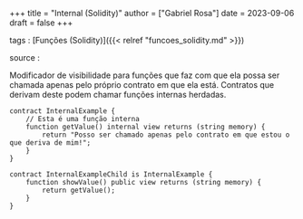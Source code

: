 +++
title = "Internal (Solidity)"
author = ["Gabriel Rosa"]
date = 2023-09-06
draft = false
+++

tags
: [Funções (Solidity)]({{< relref "funcoes_solidity.md" >}})

source
:

Modificador de visibilidade para funções que faz com que ela possa ser chamada apenas pelo próprio contrato em que ela está. Contratos que derivam deste podem chamar funções internas herdadas.

```solidity
contract InternalExample {
    // Esta é uma função interna
    function getValue() internal view returns (string memory) {
        return "Posso ser chamado apenas pelo contrato em que estou o que deriva de mim!";
    }
}

contract InternalExampleChild is InternalExample {
    function showValue() public view returns (string memory) {
        return getValue();
    }
}
```
